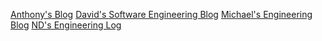 [Anthony's Blog](http://anthonyspwu.blogspot.com/)
[David's Software Engineering Blog](http://linwdav.blogspot.com/)
[Michael's Engineering Blog](http://mikefujimoto.blogspot.com/)
[ND's Engineering Log](http://dormannathan.blogspot.com/)